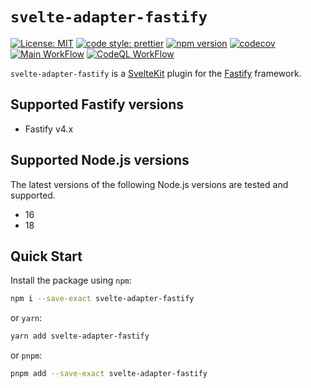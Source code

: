 # `svelte-adapter-fastify`

[![License: MIT](https://img.shields.io/badge/License-MIT-blue.svg)](LICENSE.md)
[![code style: prettier](https://img.shields.io/badge/code_style-prettier-ff69b4.svg)](https://github.com/prettier/prettier)
[![npm version](https://badge.fury.io/js/svelte-adapter-fastify.svg)](https://badge.fury.io/js/svelte-adapter-fastify)
[![codecov](https://codecov.io/gh/Asjas/svelte-adapter-fastify/branch/main/graph/badge.svg?token=IHWSO9MQ7B)](https://codecov.io/gh/Asjas/svelte-adapter-fastify)
[![Main WorkFlow](https://github.com/Asjas/svelte-adapter-fastify/actions/workflows/main.yml/badge.svg)](https://github.com/Asjas/svelte-adapter-fastify/actions/workflows/main.yml)
[![CodeQL WorkFlow](https://github.com/Asjas/svelte-adapter-fastify/actions/workflows/codeql-analysis.yml/badge.svg)](https://github.com/Asjas/svelte-adapter-fastify/actions/workflows/codeql-analysis.yml)

`svelte-adapter-fastify` is a [SvelteKit](https://kit.svelte.dev/docs/introduction) plugin for the [Fastify](https://github.com/fastify/fastify) framework.

## Supported Fastify versions

- Fastify v4.x

## Supported Node.js versions

The latest versions of the following Node.js versions are tested and supported.

- 16
- 18

## Quick Start

Install the package using `npm`:

```sh
npm i --save-exact svelte-adapter-fastify
```

or `yarn`:

```sh
yarn add svelte-adapter-fastify
```

or `pnpm`:

```sh
pnpm add --save-exact svelte-adapter-fastify
```
